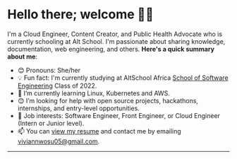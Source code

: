 # Hello there; welcome 👋🏾



I'm a Cloud Engineer, Content Creator, and Public Health Advocate who is currently schooling at Alt School. I'm passionate about sharing knowledge, documentation, web engineering, and others. 
**Here's a quick summary about me**:

- 😊 Pronouns: She/her
- 💡 Fun fact: I'm currently studying at AltSchool Africa [School of Software Engineering](https://altschoolafrica.com/schools/engineering) Class of 2022.
- 🌱 I’m currently learning Linux, Kubernetes and AWS.
- 😊 I’m looking for help with open source projects, hackathons, internships, and entry-level opportunities.
- 💼 Job interests: Software Engineer, Front Engineer, or Cloud Engineer (Intern or Junior level).
- 📫 You can [view my resume](#) and contact me by emailing viviannwosu05@gmail.com.

---
